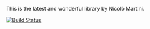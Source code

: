 This is the latest and wonderful library by Nicolò Martini.

[![Build Status](https://secure.travis-ci.org/nicmart/Finga.png?branch=master)](http://travis-ci.org/nicmart/TreeBuilder)